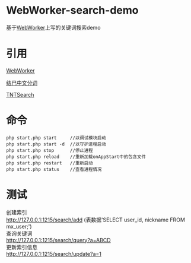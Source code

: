 WebWorker-search-demo
========

基于[WebWorker](https://github.com/xtgxiso/WebWorker)上写的关键词搜索demo

引用
========

[WebWorker](https://github.com/xtgxiso/WebWorker)

[结巴中文分词](https://github.com/fukuball/jieba-php)

[TNTSearch](https://github.com/teamtnt/tntsearch)

命令
========

```
php start.php start     //以调试模块启动 
php start.php start -d  //以守护进程启动
php start.php stop      //停止进程
php start.php reload    //重新加载onAppStart中的包含文件
php start.php restart   //重新启动
php start.php status    //查看进程情况
```

测试
========

创建索引  
http://127.0.0.1:1215/search/add (表数据'SELECT user_id, nickname FROM mx_user;')  
查询关键词  
http://127.0.0.1:1215/search/query?a=ABCD  
更新索引信息  
http://127.0.0.1:1215/search/update?a=1  



